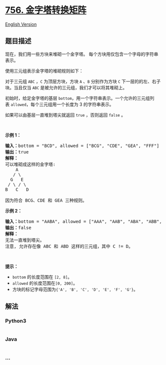 # [756. 金字塔转换矩阵](https://leetcode-cn.com/problems/pyramid-transition-matrix)

[English Version](https://github.com/yanglr/leetcode-ac/blob/master/assets/0700-0799/0756.Pyramid%20Transition%20Matrix/README_EN.md)

## 题目描述

<!-- 这里写题目描述 -->

<p>现在，我们用一些方块来堆砌一个金字塔。 每个方块用仅包含一个字母的字符串表示。</p>

<p>使用三元组表示金字塔的堆砌规则如下：</p>

<p>对于三元组 <code>ABC</code> ，<code>C</code> 为顶层方块，方块 <code>A</code> 、<code>B</code> 分别作为方块 <code>C</code> 下一层的的左、右子块。当且仅当 <code>ABC</code> 是被允许的三元组，我们才可以将其堆砌上。</p>

<p>初始时，给定金字塔的基层 <code>bottom</code>，用一个字符串表示。一个允许的三元组列表 <code>allowed</code>，每个三元组用一个长度为 3 的字符串表示。</p>

<p>如果可以由基层一直堆到塔尖就返回 <code>true</code> ，否则返回 <code>false</code> 。</p>

<p> </p>

<p><strong>示例 1：</strong></p>

<pre>
<strong>输入：</strong>bottom = "BCD", allowed = ["BCG", "CDE", "GEA", "FFF"]
<strong>输出：</strong>true
<strong>解释：</strong>
可以堆砌成这样的金字塔:
    A
   / \
  G   E
 / \ / \
B   C   D

因为符合 BCG、CDE 和 GEA 三种规则。
</pre>

<p><strong>示例 2：</strong></p>

<pre>
<strong>输入：</strong>bottom = "AABA", allowed = ["AAA", "AAB", "ABA", "ABB", "BAC"]
<strong>输出：</strong>false
<strong>解释：</strong>
无法一直堆到塔尖。
注意, 允许存在像 ABC 和 ABD 这样的三元组，其中 C != D。
</pre>

<p> </p>

<p><strong>提示：</strong></p>

<ul>
	<li><code>bottom</code> 的长度范围在 <code>[2, 8]</code>。</li>
	<li><code>allowed</code> 的长度范围在<code>[0, 200]</code>。</li>
	<li>方块的标记字母范围为<code>{'A', 'B', 'C', 'D', 'E', 'F', 'G'}</code>。</li>
</ul>


## 解法

<!-- 这里可写通用的实现逻辑 -->

<!-- tabs:start -->

### **Python3**

<!-- 这里可写当前语言的特殊实现逻辑 -->

```python

```

### **Java**

<!-- 这里可写当前语言的特殊实现逻辑 -->

```java

```

### **...**

```

```

<!-- tabs:end -->

